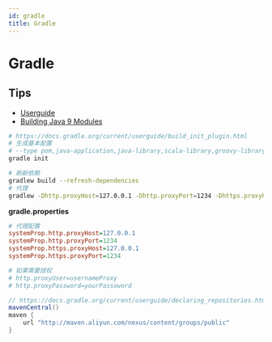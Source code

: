 ```yaml
---
id: gradle
title: Gradle
---
```


# Gradle

## Tips

* [Userguide](https://docs.gradle.org/current/userguide/userguide.html)
* [Building Java 9 Modules](https://guides.gradle.org/building-java-9-modules/)

```bash
# https://docs.gradle.org/current/userguide/build_init_plugin.html
# 生成基本配置
# --type pom,java-application,java-library,scala-library,groovy-library,basic
gradle init

# 刷新依赖
gradlew build --refresh-dependencies
# 代理
gradlew -Dhttp.proxyHost=127.0.0.1 -Dhttp.proxyPort=1234 -Dhttps.proxyHost=127.0.0.1 -Dhttps.proxyPort=1234 build
```

__gradle.properties__

```ini
# 代理配置
systemProp.http.proxyHost=127.0.0.1
systemProp.http.proxyPort=1234
systemProp.https.proxyHost=127.0.0.1
systemProp.https.proxyPort=1234

# 如果需要授权
# http.proxyUser=usernameProxy
# http.proxyPassword=yourPassoword
```

```groovy
// https://docs.gradle.org/current/userguide/declaring_repositories.html
mavenCentral()
maven {
    url "http://maven.aliyun.com/nexus/content/groups/public"
}
```
